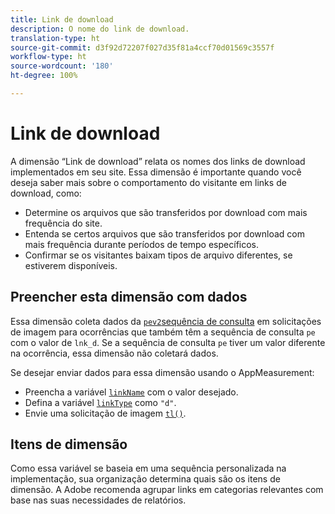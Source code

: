 ```yaml
---
title: Link de download
description: O nome do link de download.
translation-type: ht
source-git-commit: d3f92d72207f027d35f81a4ccf70d01569c3557f
workflow-type: ht
source-wordcount: '180'
ht-degree: 100%

---
```



# Link de download

A dimensão “Link de download” relata os nomes dos links de download implementados em seu site. Essa dimensão é importante quando você deseja saber mais sobre o comportamento do visitante em links de download, como:

* Determine os arquivos que são transferidos por download com mais frequência do site.
* Entenda se certos arquivos que são transferidos por download com mais frequência durante períodos de tempo específicos.
* Confirmar se os visitantes baixam tipos de arquivo diferentes, se estiverem disponíveis.

## Preencher esta dimensão com dados

Essa dimensão coleta dados da [`pev2`sequência de consulta](/help/implement/validate/query-parameters.md) em solicitações de imagem para ocorrências que também têm a sequência de consulta `pe` com o valor de `lnk_d`. Se a sequência de consulta `pe` tiver um valor diferente na ocorrência, essa dimensão não coletará dados.

Se desejar enviar dados para essa dimensão usando o AppMeasurement:

* Preencha a variável [`linkName`](/help/implement/vars/config-vars/linkname.md) com o valor desejado.
* Defina a variável [`linkType`](/help/implement/vars/config-vars/linktype.md) como `"d"`.
* Envie uma solicitação de imagem [`tl()`](/help/implement/vars/functions/tl-method.md).

## Itens de dimensão

Como essa variável se baseia em uma sequência personalizada na implementação, sua organização determina quais são os itens de dimensão. A Adobe recomenda agrupar links em categorias relevantes com base nas suas necessidades de relatórios.
